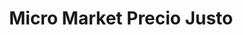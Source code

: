 ---
title: "Micro Market Precio Justo"
url: /cochabamba/micro-market-precio-justo/
shop: supermercado
---
